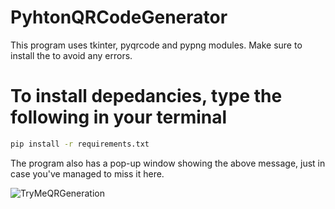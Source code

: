 # PyhtonQRCodeGenerator
This program uses tkinter, pyqrcode and pypng modules.
Make sure to install the to avoid any errors.

# To install depedancies, type the following in your terminal
```sh
pip install -r requirements.txt
```

The program also has a pop-up window showing the above message, just in case you've managed to miss it here.

![TryMeQRGeneration](https://user-images.githubusercontent.com/84984325/120769914-3782e680-c53b-11eb-91d9-05e2fc1f5909.png)
